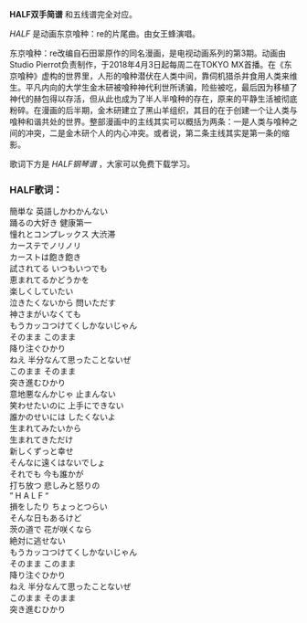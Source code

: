 

**HALF双手简谱** 和五线谱完全对应。

_HALF_ 是动画东京喰种：re的片尾曲。由女王蜂演唱。

东京喰种：re改编自石田翠原作的同名漫画，是电视动画系列的第3期。动画由Studio Pierrot负责制作，于2018年4月3日起每周二在TOKYO
MX首播。在《东京喰种》虚构的世界里，人形的喰种潜伏在人类中间，靠伺机猎杀并食用人类来维生。平凡内向的大学生金木研被喰种神代利世所诱骗，险些被吃，最后因为移植了神代的赫包得以存活，但从此也成为了半人半喰种的存在，原来的平静生活被彻底粉碎。在漫画的后半期，金木研建立了黑山羊组织，其目的在于创建一个让人类与喰种和谐共处的世界。整部漫画中的主线其实可以概括为两条：一是人类与喰种之间的冲突，二是金木研个人的内心冲突。或者说，第二条主线其实是第一条的缩影。

歌词下方是 _HALF钢琴谱_ ，大家可以免费下载学习。

### HALF歌词：

簡単な 英語しかわかんない  
踊るの大好き 健康第一  
憧れとコンプレックス 大渋滞  
カーステでノリノリ  
カーストは飽き飽き  
試されてる いつもいつでも  
恵まれてるかどうかを  
楽しくしていたい  
泣きたくないから 問いただす  
神さまがいなくても  
もうカッコつけてくしかないじゃん  
そのまま このまま  
降り注ぐひかり  
ねえ 半分なんて思ったことないぜ  
このまま そのまま  
突き進むひかり  
意地悪なんかじゃ 止まんない  
笑わせたいのに 上手にできない  
誰かのせいには したくないよ  
生まれてみたいから  
生まれてきただけ  
新しくずっと幸せ  
そんなに遠くはないでしょ  
それでも 今も誰かが  
打ち放つ 悲しみと怒りの  
” H A L F “  
損をしたり ちょっとつらい  
そんな日もあるけど  
茨の道で 花が咲くなら  
絶対に逃せない  
もうカッコつけてくしかないじゃん  
そのまま このまま  
降り注ぐひかり  
ねえ 半分なんて思ったことないぜ  
このまま そのまま  
突き進むひかり

